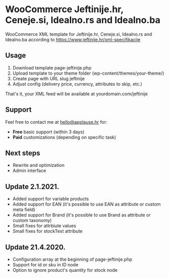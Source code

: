 # WooCommerce Jeftinije.hr, Ceneje.si, Idealno.rs and Idealno.ba

WooCommerce XML template for Jeftinije.hr, Ceneje.si, Idealno.rs and Idealno.ba according to https://www.jeftinije.hr/xml-specifikacije


## Usage

1. Download template page-jeftinije.php
2. Upload template to your theme folder (wp-content/themes/your-theme/)
3. Create page with URL slug jeftinije
4. Adjust config (delivery price, currency, attributes to skip, etc.)

That's it, your XML feed will be available at yourdomain.com/jeftinije


## Support

Feel free to contact me at hello@applause.hr for:

- **Free** basic support (within 3 days)
- **Paid** customizations (depending on specific task)


## Next steps

- Rewrite and optimization
- Admin interface


## Update 2.1.2021.

- Added support for variable products
- Added support for EAN (it's possible to use EAN as attribute or custom meta field)
- Added support for Brand (it's possible to use Brand as attribute or custom taxonomy)
- Small fixes for attrbiute values
- Small fixes for stockText attribute


## Update 21.4.2020.

- Configuration array at the beginning of page-jeftinije.php
- Support for id or sku in ID node
- Option to ignore product's quantity for stock node
